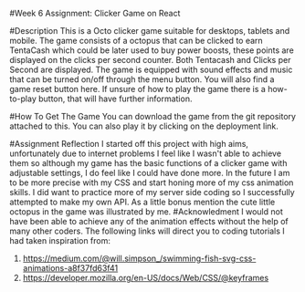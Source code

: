 #Week 6 Assignment: Clicker Game on React

#Description
This is a Octo clicker game suitable for desktops, tablets and mobile. The game consists of a octopus that can be clicked to earn TentaCash which could be later used to buy power boosts, these points are displayed on the clicks per second counter. Both Tentacash and Clicks per Second are displayed. The game is equipped with sound effects and music that can be turned on/off through the menu button. You will also find a game reset button here. If unsure of how to play the game there is a how-to-play button, that will have further information.

#How To Get The Game
You can download the game from the git repository attached to this. You can also play it by clicking on the deployment link.

#Assignment Reflection
I started off this project with high aims, unfortunately due to internet problems I feel like I wasn't able to achieve them so although my game has the basic functions of a clicker game with adjustable settings, I do feel like I could have done more. In the future I am to be more precise with my CSS and start honing more of my css animation skills. I did want to practice more of my server side coding so I successfully attempted to make my own API. As a little bonus mention the cute little octopus in the game was illustrated by me.
#Acknowledment
I would not have been able to achieve any of the animation effects without the help of many other coders. The following links will direct you to coding tutorials I had taken inspiration from:

1. https://medium.com/@will.simpson_/swimming-fish-svg-css-animations-a8f37fd63f41
2. https://developer.mozilla.org/en-US/docs/Web/CSS/@keyframes

